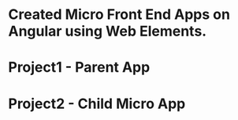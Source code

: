 # Created Micro Front End Apps on Angular using Web Elements.

# Project1 - Parent App
# Project2 - Child Micro App
